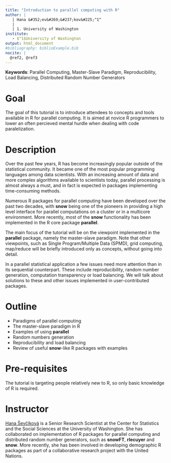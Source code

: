 ```yaml
---
title: "Introduction to parallel computing with R"
author: |
   | Hana &#352;ev&#269;&#237;kov&#225;^1^
   |
   | 1. University of Washington
institute: 
   - $^1$University of Washington
output: html_document
#bibliography: biblioExample.bib
nocite: | 
  @ref2, @ref3
---
```


**Keywords**: Parallel Computing, Master-Slave Paradigm, Reproducibility, Load Balancing, Distributed Random Number Generators

# Goal

The goal of this tutorial is to introduce attendees to concepts and tools available in R for parallel computing. It is aimed at novice R programmers to lower an often percieved mental hurdle when dealing with code paralelization. 


# Description

Over the past few years, R has become increasingly popular outside of the statistical community. It became one of the most popular programming languages among data scientists. With an increasing amount of data and more complex algorithms available to scientists today, parallel processing is almost always a must, and in fact is expected in packages implementing time-consuming methods. 

Numerous R packages for parallel computing have been developed over the past two decades, with **snow** being one of the pioneers in providing a high level interface for parallel computations on a cluster or in a multicore environment. More recently, most of the **snow** functionality has been implemented in the R core package **parallel**. 

The main focus of the tutorial will be on the viewpoint implemented in the **parallel** package, namely the master-slave paradigm. Note that other viewpoints, such as Single Program/Multiple Data (SPMD), grid computing, map/reduce will be briefly introduced only as concepts, without going into detail.

In a parallel statistical application a few issues need more attention than in its sequential counterpart. These include reproducibility, random number generation, computation transparency or load balancing. We will talk about solutions to these and other issues implemented in  user-contributed packages.

# Outline

* Paradigms of parallel computing
* The master-slave paradigm in R
* Examples of using **parallel**
* Random numbers generation
* Reproducibility and load balancing
* Review of useful **snow**-like R packages with examples

# Pre-requisites

The tutorial is targeting people relatively new to R, so only basic knowledge of R is required.

# Instructor

[Hana &#352;ev&#269;&#237;kov&#225;](http://www.stat.washington.edu/hana) is a Senior Research Scientist at the Center for Statistics and the Social Sciences at the University of Washington. She has collaborated on implementation of R packages for parallel computing and distributed random number generators, such as **snowFT**, **rlecuyer** and **snow**. More recently, she has been involved in developing demographic R packages as part of a collaborative research project with the United Nations.




